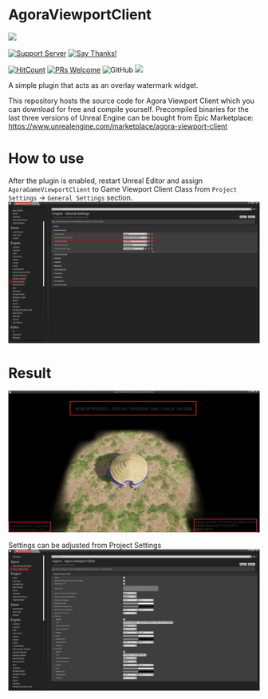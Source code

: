 # AgoraViewportClient

[<img src="https://img.shields.io/website?label=Become%20a%20&up_message=Patron&url=https%3A%2F%2Fwww.patreon.com%2Fryanjon2040">](http://patreon.com/ryanjon2040)

[![Support Server](https://img.shields.io/discord/613390075816050698.svg?color=7289da&label=Agora&logo=discord&style=flat-square)](https://discord.gg/KCputqnKh5) [![Say Thanks!](https://img.shields.io/badge/Say%20Thanks-!-1EAEDB.svg)](https://saythanks.io/to/mindfreak2040@gmail.com)

[![HitCount](http://hits.dwyl.com/ryanjon2040/AgoraViewportClient.svg)](http://hits.dwyl.com/ryanjon2040/AgoraViewportClient) 
[![PRs Welcome](https://img.shields.io/badge/PRs-welcome-brightgreen.svg?style=flat-square)](https://github.com/ryanjon2040/AgoraViewportClient/pulls)
![GitHub](https://img.shields.io/github/license/ryanjon2040/AgoraViewportClient?label=License&logo=github)
[<img src="https://img.shields.io/twitter/follow/ryanjon2040?style=social">](http://twitter.com/ryanjon2040)

A simple plugin that acts as an overlay watermark widget.

This repository hosts the source code for Agora Viewport Client which you can download for free and compile yourself. Precompiled binaries for the last three versions of Unreal Engine can be bought from Epic Marketplace: https://www.unrealengine.com/marketplace/agora-viewport-client

# How to use

After the plugin is enabled, restart Unreal Editor and assign `AgoraGameViewportClient` to Game Viewport Client Class from `Project Settings` -> `General Settings` section.
![Assign Agora client class](Screenshot3.jpg)

# Result

![Example](Screenshot1.jpg)

Settings can be adjusted from Project Settings
![Settings adjust](Screenshot2.jpg)
